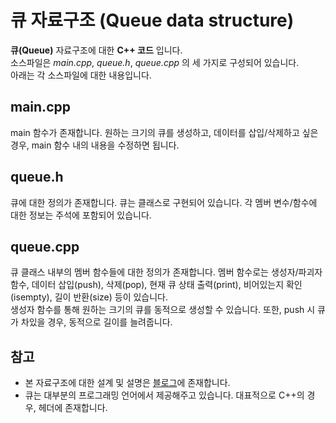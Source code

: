 큐 자료구조
(Queue data structure)
======================
  
__큐(Queue)__ 자료구조에 대한 __C++ 코드__ 입니다.  
소스파일은 _main.cpp_, _queue.h_, _queue.cpp_ 의 세 가지로 구성되어 있습니다.  
아래는 각 소스파일에 대한 내용입니다.  
  
main.cpp  
--------------------
main 함수가 존재합니다. 원하는 크기의 큐를 생성하고, 데이터를 삽입/삭제하고 싶은 경우, main 함수 내의 내용을 수정하면 됩니다.

queue.h
-------------------
큐에 대한 정의가 존재합니다. 큐는 클래스로 구현되어 있습니다. 각 멤버 변수/함수에 대한 정보는 주석에 포함되어 있습니다.

queue.cpp
-------------------
큐 클래스 내부의 멤버 함수들에 대한 정의가 존재합니다. 멤버 함수로는 생성자/파괴자 함수, 데이터 삽입(push), 삭제(pop), 현재 큐 상태 출력(print), 비어있는지 확인(isempty), 길이 반환(size) 등이 있습니다.  
생성자 함수를 통해 원하는 크기의 큐를 동적으로 생성할 수 있습니다. 또한, push 시 큐가 차있을 경우, 동적으로 길이를 늘려줍니다.

참고
--------------------
* 본 자료구조에 대한 설계 및 설명은 [블로그](https://blog.naver.com/sioni322/222191538063)에 존재합니다.
* 큐는 대부분의 프로그래밍 언어에서 제공해주고 있습니다. 대표적으로 C++의 경우, <queue> 헤더에 존재합니다.

 
 